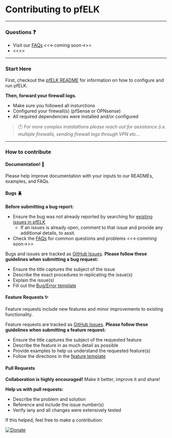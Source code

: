# Contributing to pfELK

---

### Questions :question:

* Visit our [FAQs](#) <<<-coming soon->>>
* <<<Discussion Forum>>>

---

### Start Here 
First, checkout the [pfELK README](README.md) for information on how to configure and run pfELK.

**Then, forward your firewall logs.**

* Make sure you followed all insturctions
* Configured your firewall(s) (pfSense or OPNsense)
* All required dependencies were installed and/or configured

> :clock1: _For more complex instalaltions please reach out for assistance (i.e. multiple firewalls, sending firewall logs through VPN etc..._
---

### How to contribute 

#### Documentation! :page_with_curl:

Please help improve documentation with your inputs to our READMEs, examples, and FAQs.

#### Bugs :beetle:

**Before submitting a bug report:**
* Ensure the bug was not already reported by searching for [existing issues in pfELK](https://github.com/a3ilson/pfelk/issues)
  * If an issues is already open, comment to that issue and provide any additional details, to assit.
* Check the [FAQs](#) for common questions and problems <<<-comming soon->>>

Bugs and issues are tracked as [GitHub Issues](https://github.com/a3ilson/pfelk/issues).
**Please follow these guidelines when submitting a bug request:**
* Ensure the title captures the subject of the issue
* Describe the exact procedures in replicating the issue(s)
* Explain the issue(s)
* Fill out the [Bug/Error template](https://github.com/a3ilson/pfelk/issues/new/choose) 

#### Feature Requests :sparkles:

Feature requests include new features and minor improvements to existing functionality.

Feature requests are tracked as [GitHub Issues](https://github.com/a3ilson/pfelk/issues/new/choose).
**Please follow these guidelines when submitting a feature request:**
* Ensure the title captures the subject of the requested feature
* Describe the feature in as much detail as possible
* Provide examples to help us understand the requested feature(s)
* Follow the directions in the [feature template](https://github.com/a3ilson/pfelk/issues/new/choose)

#### Pull Requests 

**Collaboration is highly encouraged!** Make it better, improve it and share! 

**Help us with pull requests:**
* Describe the problem and solution
* Reference and include the issue number(s)
* Verify iany and all changes were extensively tested

If this helped, feel free to make a contribution:

[![Donate](https://www.paypalobjects.com/en_US/i/btn/btn_donateCC_LG.gif)](https://www.paypal.com/cgi-bin/webscr?cmd=_donations&business=KA7KSUM22FW7Q&currency_code=USD&source=url)
